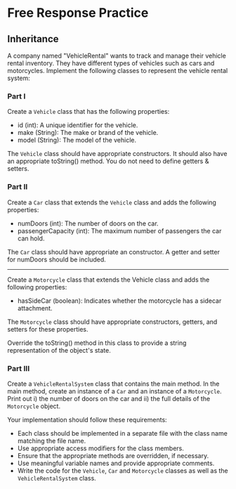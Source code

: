 # Free Response Practice

## Inheritance

A company named "VehicleRental" wants to track and manage their vehicle rental inventory. They have different types of vehicles such as cars and motorcycles. Implement the following classes to represent the vehicle rental system:

### Part I

Create a `Vehicle` class that has the following properties:

- id (int): A unique identifier for the vehicle.
- make (String): The make or brand of the vehicle.
- model (String): The model of the vehicle.

The `Vehicle` class should have appropriate constructors. It should also have an appropriate toString() method. You do not need to define getters & setters.

### Part II

Create a `Car` class that extends the `Vehicle` class and adds the following properties:

- numDoors (int): The number of doors on the car.
- passengerCapacity (int): The maximum number of passengers the car can hold.

The `Car` class should have appropriate an constructor. A getter and setter for numDoors should be included.

---

Create a `Motorcycle` class that extends the Vehicle class and adds the following properties:

- hasSideCar (boolean): Indicates whether the motorcycle has a sidecar attachment.

The `Motorcycle` class should have appropriate constructors, getters, and setters for these properties.

Override the toString() method in this class to provide a string representation of the object's state.

### Part III

Create a `VehicleRentalSystem` class that contains the main method. In the main method, create an instance of a `Car` and an instance of a `Motorcycle`. Print out i) the number of doors on the car and ii) the full details of the `Motorcycle` object.

Your implementation should follow these requirements:

- Each class should be implemented in a separate file with the class name matching the file name.
- Use appropriate access modifiers for the class members.
- Ensure that the appropriate methods are overridden, if necessary.
- Use meaningful variable names and provide appropriate comments.
- Write the code for the `Vehicle`, `Car` and `Motorcycle` classes as well as the `VehicleRentalSystem` class.